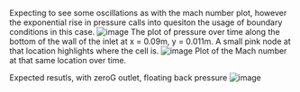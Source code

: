 Expecting to see some oscillations as with the mach number plot, however the exponential rise in pressure calls into quesiton the usage of boundary conditions in this case. 
![image](https://github.com/CChe36/0_22/assets/99581216/8496c0c7-19fb-4b6d-853b-68a5774d44a1)
The plot of pressure over time along the bottom of the wall of the inlet at x = 0.09m, y = 0.011m. A small pink node at that location highlights where the cell is. 
![image](https://github.com/CChe36/0_22/assets/99581216/f1706de7-3a13-4bfc-8114-9c3cd73fd270)
Plot of the Mach number at that same location over time.

Expected resutls, with zeroG outlet, floating back pressure
![image](https://github.com/CChe36/0_22/assets/99581216/695fe538-0824-40ca-be2a-ed422332f41c)
